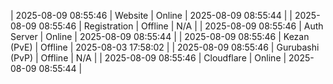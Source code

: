 | 2025-08-09 08:55:46 | Website | Online | 2025-08-09 08:55:44 |
| 2025-08-09 08:55:46 | Registration | Offline | N/A |
| 2025-08-09 08:55:46 | Auth Server | Online | 2025-08-09 08:55:44 |
| 2025-08-09 08:55:46 | Kezan (PvE) | Offline | 2025-08-03 17:58:02 |
| 2025-08-09 08:55:46 | Gurubashi (PvP) | Offline | N/A |
| 2025-08-09 08:55:46 | Cloudflare | Online | 2025-08-09 08:55:44 |
